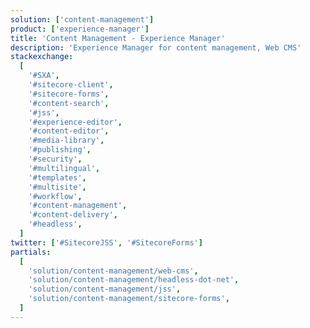```yaml
---
solution: ['content-management']
product: ['experience-manager']
title: 'Content Management - Experience Manager'
description: 'Experience Manager for content management, Web CMS'
stackexchange:
  [
    '#SXA',
    '#sitecore-client',
    '#sitecore-forms',
    '#content-search',
    '#jss',
    '#experience-editor',
    '#content-editor',
    '#media-library',
    '#publishing',
    '#security',
    '#multilingual',
    '#templates',
    '#multisite',
    '#workflow',
    '#content-management',
    '#content-delivery',
    '#headless',
  ]
twitter: ['#SitecoreJSS', '#SitecoreForms']
partials:
  [
    'solution/content-management/web-cms',
    'solution/content-management/headless-dot-net',
    'solution/content-management/jss',
    'solution/content-management/sitecore-forms',
  ]
---
```


